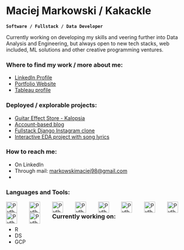 # Maciej Markowski / Kakackle

**`Software / Fullstack / Data Developer`**

Currently working on developing my skills and veering further into Data Analysis and Engineering, but always open to new tech stacks, web included, ML solutions and other creative programming ventures.

### Where to find my work / more about me:
* [LinkedIn Profile](https://www.linkedin.com/in/maciej-markowski-98-/)
* [Portfolio Website](https://mmarkowski.vercel.app/)
* [Tableau profile](https://public.tableau.com/app/profile/maciej.m5728/vizzes)

### Deployed / explorable projects:
* [Guitar Effect Store - Kalopsia](https://django-vue-sklep.onrender.com/)
* [Account-based blog](https://vue-blog-front.netlify.app/)
* [Fullstack Django Instagram clone](https://django-insta.onrender.com/)
* [Interactive EDA project with song lyrics](https://lyrics-analysis.onrender.com/)

### How to reach me:
* On LinkedIn
* Through mail: markowskimaciej98@gmail.com
* 

### Languages and Tools:

<img align="left" alt="Python" width="30px" style="padding-right:30px;" src="https://cdn.jsdelivr.net/gh/devicons/devicon@latest/icons/python/python-original.svg" />
<img align="left" alt="Python" width="30px" style="padding-right:30px;" src="https://cdn.jsdelivr.net/gh/devicons/devicon@latest/icons/vuejs/vuejs-original.svg" />
<img align="left" alt="Python" width="30px" style="padding-right:30px;" src="https://cdn.jsdelivr.net/gh/devicons/devicon@latest/icons/django/django-plain-wordmark.svg" />
<img align="left" alt="Python" width="30px" style="padding-right:30px;" src="https://cdn.jsdelivr.net/gh/devicons/devicon@latest/icons/djangorest/djangorest-original.svg" />
<img align="left" alt="Python" width="30px" style="padding-right:30px;" src="https://cdn.jsdelivr.net/gh/devicons/devicon@latest/icons/pandas/pandas-original-wordmark.svg" />
<img align="left" alt="Python" width="30px" style="padding-right:30px;" src="https://cdn.jsdelivr.net/gh/devicons/devicon@latest/icons/react/react-original.svg" />
<img align="left" alt="Python" width="30px" style="padding-right:30px;" src="https://cdn.jsdelivr.net/gh/devicons/devicon@latest/icons/postgresql/postgresql-original.svg" />
<img align="left" alt="Python" width="30px" style="padding-right:30px;" src="https://cdn.jsdelivr.net/gh/devicons/devicon@latest/icons/figma/figma-original.svg" />
<img align="left" alt="Python" width="30px" style="padding-right:30px;" src="https://cdn.jsdelivr.net/gh/devicons/devicon@latest/icons/googlecloud/googlecloud-original.svg" />
<img align="left" alt="Python" width="30px" style="padding-right:30px;" src="https://cdn.jsdelivr.net/gh/devicons/devicon@latest/icons/r/r-original.svg" /> 
          

### Currently working on:
* R
* DS
* GCP
